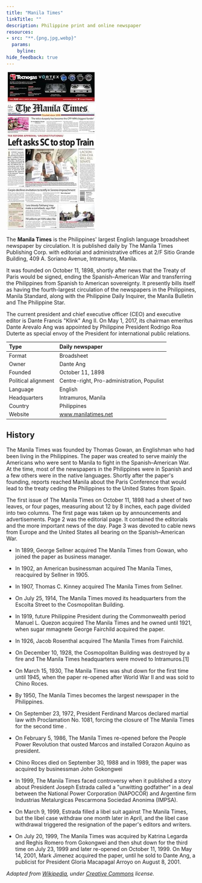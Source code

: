 ```yaml
---
title: "Manila Times"
linkTitle: ""
description: Philippine print and online newspaper
resources:
- src: "**.{png,jpg,webp}"
  params:
    byline:
hide_feedback: true
---
```

<img src="featured-manila-times.jpg" class="float-left">

The **Manila Times** is the Philippines' largest English language broadsheet newspaper by circulation. It is published daily by The Manila Times Publishing Corp. with editorial and administrative offices at 2/F Sitio Grande Building, 409 A. Soriano Avenue, Intramuros, Manila.

It was founded on October 11, 1898, shortly after news that the Treaty of Paris would be signed, ending the Spanish–American War and transferring the Philippines from Spanish to American sovereignty. It presently bills itself as having the fourth-largest circulation of the newspapers in the Philippines, Manila Standard, along with the Philippine Daily Inquirer, the Manila Bulletin and The Philippine Star.

The current president and chief executive officer (CEO) and executive editor is Dante Francis "Klink" Ang II. On May 1, 2017, its chairman emeritus Dante Arevalo Ang was appointed by Philippine President Rodrigo Roa Duterte as special envoy of the President for international public relations.


|Type	|Daily newspaper|
| :------------- | :---------- | 
|Format	|Broadsheet|
|Owner	|Dante Ang|
|Founded	|October 11, 1898|
|Political alignment	|Centre-right, Pro-administration, Populist|
|Language	|English|
|Headquarters	|Intramuros, Manila|
|Country	|Philippines|
|Website	|www.manilatimes.net|

## History

The Manila Times was founded by Thomas Gowan, an Englishman who had been living in the Philippines. The paper was created to serve mainly the Americans who were sent to Manila to fight in the Spanish–American War. At the time, most of the newspapers in the Philippines were in Spanish and a few others were in the native languages. Shortly after the paper's founding, reports reached Manila about the Paris Conference that would lead to the treaty ceding the Philippines to the United States from Spain.

The first issue of The Manila Times on October 11, 1898 had a sheet of two leaves, or four pages, measuring about 12 by 8 inches, each page divided into two columns. The first page was taken up by announcements and advertisements. Page 2 was the editorial page. It contained the editorials and the more important news of the day. Page 3 was devoted to cable news from Europe and the United States all bearing on the Spanish–American War.

- In 1899, George Sellner acquired The Manila Times from Gowan, who joined the paper as business manager.

- In 1902, an American businessman acquired The Manila Times, reacquired by Sellner in 1905.

- In 1907, Thomas C. Kinney acquired The Manila Times from Sellner.

- On July 25, 1914, The Manila Times moved its headquarters from the Escolta Street to the Cosmopolitan Building.

- In 1919, future Philippine President during the Commonwealth period Manuel L. Quezon acquired The Manila Times and he owned until 1921, when sugar mmagnete George Fairchild acquired the paper.

- In 1926, Jacob Rosenthal acquired The Manila Times from Fairchild.

- On December 10, 1928, the Cosmopolitan Building was destroyed by a fire and The Manila Times headquarters were moved to Intramuros.[1]

- On March 15, 1930, The Manila Times was shut down for the first time until 1945, when the paper re-opened after World War II and was sold to Chino Roces.

- By 1950, The Manila Times becomes the largest newspaper in the Philippines.

- On September 23, 1972, President Ferdinand Marcos declared martial law with Proclamation No. 1081, forcing the closure of The Manila Times for the second time .

- On February 5, 1986, The Manila Times re-opened before the People Power Revolution that ousted Marcos and installed Corazon Aquino as president.

- Chino Roces died on September 30, 1988 and in 1989, the paper was acquired by businessman John Gokongwei

- In 1999, The Manila Times faced controversy when it published a story about President Joseph Estrada called a "unwitting godfather" in a deal between the National Power Corporation (NAPOCOR) and Argentine firm Industrias Metalurgicas Pescarmona Sociedad Anonima (IMPSA).

- On March 9, 1999, Estrada filled a libel suit against The Manila Times, but the libel case withdraw one month later in April, and the libel case withdrawal triggered the resignation of the paper's editors and writers.

- On July 20, 1999, The Manila Times was acquired by Katrina Legarda and Reghis Romero from Gokongwei and then shut down for the third time on July 23, 1999 and later re-opened on October 11, 1999. On May 14, 2001, Mark Jimenez acquired the paper, until he sold to Dante Ang, a publicist for President Gloria Macapagal Arroyo on August 8, 2001.

*Adapted from [Wikipedia](https://en.wikipedia.org), under [Creative Commons](https://en.wikipedia.org/wiki/Wikipedia:Text_of_Creative_Commons_Attribution-ShareAlike_3.0_Unported_License) license.*